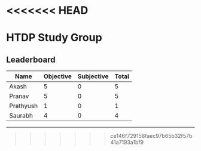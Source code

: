<<<<<<< HEAD
=======
 HTDP Study Group
=================

 Leaderboard
------------------------------------------------
| Name        | Objective | Subjective | Total |
| ----------- | --------- | ---------- | ----- |
| Akash       |         5 |          0 |     5 |
| Pranav      |         5 |          0 |     5 |
| Prathyush   |         1 |          0 |     1 |
| Saurabh     |         4 |          0 |     4 |
------------------------------------------------
>>>>>>> ce146f729158faec97b65b32f57b41a7193a1bf9
